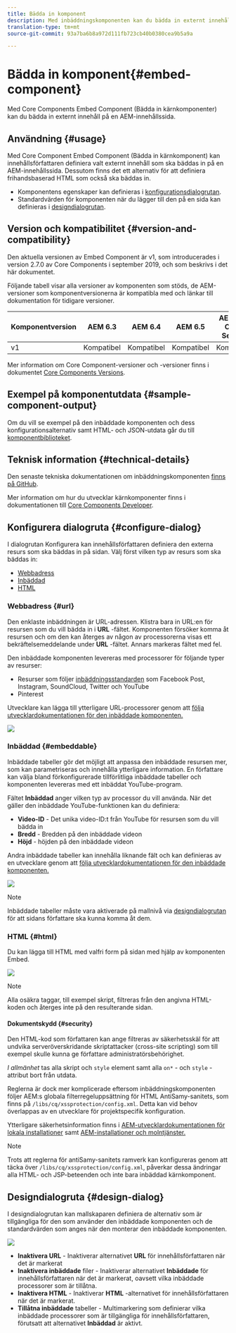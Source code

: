```yaml
---
title: Bädda in komponent
description: Med inbäddningskomponenten kan du bädda in externt innehåll på en AEM-innehållssida.
translation-type: tm+mt
source-git-commit: 93a7ba6b8a972d111fb723cb40b0380cea9b5a9a

---
```



# Bädda in komponent{#embed-component}

Med Core Components Embed Component (Bädda in kärnkomponenter) kan du bädda in externt innehåll på en AEM-innehållssida.

## Användning {#usage}

Med Core Component Embed Component (Bädda in kärnkomponent) kan innehållsförfattaren definiera valt externt innehåll som ska bäddas in på en AEM-innehållssida. Dessutom finns det ett alternativ för att definiera frihandsbaserad HTML som också ska bäddas in.

* Komponentens egenskaper kan definieras i [konfigurationsdialogrutan](#configure-dialog).
* Standardvärden för komponenten när du lägger till den på en sida kan definieras i [designdialogrutan](#design-dialog).

## Version och kompatibilitet {#version-and-compatibility}

Den aktuella versionen av Embed Component är v1, som introducerades i version 2.7.0 av Core Components i september 2019, och som beskrivs i det här dokumentet.

Följande tabell visar alla versioner av komponenten som stöds, de AEM-versioner som komponentversionerna är kompatibla med och länkar till dokumentation för tidigare versioner.

| Komponentversion | AEM 6.3 | AEM 6.4 | AEM 6.5 | AEM as a Cloud Service |
|--- |--- |--- |---|---|
| v1 | Kompatibel | Kompatibel | Kompatibel | Kompatibel |

Mer information om Core Component-versioner och -versioner finns i dokumentet [Core Components Versions](/help/versions.md).

## Exempel på komponentutdata {#sample-component-output}

Om du vill se exempel på den inbäddade komponenten och dess konfigurationsalternativ samt HTML- och JSON-utdata går du till [komponentbiblioteket](https://adobe.com/go/aem_cmp_library_embed).

## Teknisk information {#technical-details}

Den senaste tekniska dokumentationen om inbäddningskomponenten [finns på GitHub](https://adobe.com/go/aem_cmp_tech_embed_v1).

Mer information om hur du utvecklar kärnkomponenter finns i dokumentationen till [Core Components Developer](/help/developing/overview.md).

## Konfigurera dialogruta {#configure-dialog}

I dialogrutan Konfigurera kan innehållsförfattaren definiera den externa resurs som ska bäddas in på sidan. Välj först vilken typ av resurs som ska bäddas in:

* [Webbadress](#url)
* [Inbäddad](#embeddable)
* [HTML](#html)

### Webbadress {#url}

Den enklaste inbäddningen är URL-adressen. Klistra bara in URL:en för resursen som du vill bädda in i **URL** -fältet. Komponenten försöker komma åt resursen och om den kan återges av någon av processorerna visas ett bekräftelsemeddelande under **URL** -fältet. Annars markeras fältet med fel.

Den inbäddade komponenten levereras med processorer för följande typer av resurser:

* Resurser som följer [inbäddningsstandarden](https://oembed.com/) som Facebook Post, Instagram, SoundCloud, Twitter och YouTube
* Pinterest

Utvecklare kan lägga till ytterligare URL-processorer genom att [följa utvecklardokumentationen för den inbäddade komponenten.](https://github.com/adobe/aem-core-wcm-components/tree/master/content/src/content/jcr_root/apps/core/wcm/components/embed/v1/embed#extending-the-embed-component)

![](/help/assets/screen-shot-2019-09-25-10.08.29.png)

### Inbäddad {#embeddable}

Inbäddade tabeller gör det möjligt att anpassa den inbäddade resursen mer, som kan parametriseras och innehålla ytterligare information. En författare kan välja bland förkonfigurerade tillförlitliga inbäddade tabeller och komponenten levereras med ett inbäddat YouTube-program.

Fältet **Inbäddad** anger vilken typ av processor du vill använda. När det gäller den inbäddade YouTube-funktionen kan du definiera:

* **Video-ID** - Det unika video-ID:t från YouTube för resursen som du vill bädda in
* **Bredd** - Bredden på den inbäddade videon
* **Höjd** - höjden på den inbäddade videon

Andra inbäddade tabeller kan innehålla liknande fält och kan definieras av en utvecklare genom att [följa utvecklardokumentationen för den inbäddade komponenten.](https://github.com/adobe/aem-core-wcm-components/tree/master/content/src/content/jcr_root/apps/core/wcm/components/embed/v1/embed#extending-the-embed-component)

![](/help/assets/screen-shot-2019-09-25-10.15.00.png)

>[!NOTE]
>Inbäddade tabeller måste vara aktiverade på mallnivå via [designdialogrutan](#design-dialog) för att sidans författare ska kunna komma åt dem.

### HTML {#html}

Du kan lägga till HTML med valfri form på sidan med hjälp av komponenten Embed.

![](/help/assets/screen-shot-2019-09-25-10.20.00.png)

>[!NOTE]
>Alla osäkra taggar, till exempel skript, filtreras från den angivna HTML-koden och återges inte på den resulterande sidan.

#### Dokumentskydd {#security}

Den HTML-kod som författaren kan ange filtreras av säkerhetsskäl för att undvika serveröverskridande skriptattacker (cross-site scripting) som till exempel skulle kunna ge författare administratörsbehörighet.

*I allmänhet* tas alla skript och `style` element samt alla `on*` - och `style` -attribut bort från utdata.

Reglerna är dock mer komplicerade eftersom inbäddningskomponenten följer AEM:s globala filterregeluppsättning för HTML AntiSamy-sanitets, som finns på `/libs/cq/xssprotection/config.xml`. Detta kan vid behov överlappas av en utvecklare för projektspecifik konfiguration.

Ytterligare säkerhetsinformation finns i [AEM-utvecklardokumentationen för lokala installationer](https://docs.adobe.com/content/help/en/experience-manager-65/developing/introduction/security.html) samt [AEM-installationer och molntjänster.](https://docs.adobe.com/content/help/en/experience-manager-cloud-service/security/home.html)

>[!NOTE]
>Trots att reglerna för antiSamy-sanitets ramverk kan konfigureras genom att täcka över `/libs/cq/xssprotection/config.xml`, påverkar dessa ändringar alla HTML- och JSP-beteenden och inte bara inbäddad kärnkomponent.

## Designdialogruta {#design-dialog}

I designdialogrutan kan mallskaparen definiera de alternativ som är tillgängliga för den som använder den inbäddade komponenten och de standardvärden som anges när den monterar den inbäddade komponenten.

![](/help/assets/screen-shot-2019-09-25-10.25.28.png)

* **Inaktivera URL** - Inaktiverar alternativet **URL** för innehållsförfattaren när det är markerat
* **Inaktivera inbäddade** filer - Inaktiverar alternativet **Inbäddade** för innehållsförfattaren när det är markerat, oavsett vilka inbäddade processorer som är tillåtna.
* **Inaktivera HTML** - Inaktiverar **HTML** -alternativet för innehållsförfattaren när det är markerat.
* **Tillåtna inbäddade** tabeller - Multimarkering som definierar vilka inbäddade processorer som är tillgängliga för innehållsförfattaren, förutsatt att alternativet **Inbäddad** är aktivt.
